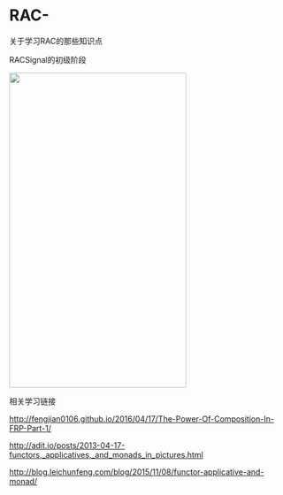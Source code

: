 # RAC-
关于学习RAC的那些知识点

RACSignal的初级阶段

<img  src="https://raw.githubusercontent.com/DefaultYuan/ReactiveCocoaLearningMaterials/master/RAC-RACSignal.pdf" width="320" height="570">

相关学习链接

http://fengjian0106.github.io/2016/04/17/The-Power-Of-Composition-In-FRP-Part-1/

http://adit.io/posts/2013-04-17-functors,_applicatives,_and_monads_in_pictures.html

http://blog.leichunfeng.com/blog/2015/11/08/functor-applicative-and-monad/
